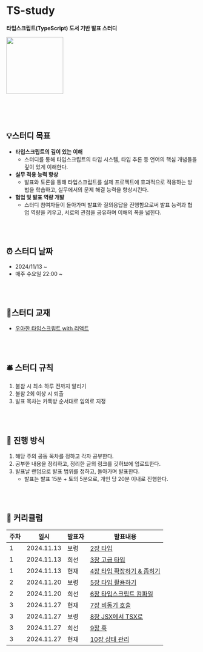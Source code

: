 # TS-study

**타입스크립트(TypeScript) 도서 기반 발표 스터디**

<img src="https://github.com/user-attachments/assets/c9a17e92-9872-4770-af23-25cec91524a7" width="150px" height="150px" />

<br/><br/>
<br/>

## 💡스터디 목표

- **타입스크립트의 깊이 있는 이해**
    - 스터디를 통해 타입스크립트의 타입 시스템, 타입 추론 등 언어의 핵심 개념들을 깊이 있게 이해한다.
- **실무 적용 능력 향상**
    - 발표와 토론을 통해 타입스크립트를 실제 프로젝트에 효과적으로 적용하는 방법을 학습하고, 실무에서의 문제 해결 능력을 향상시킨다.
- **협업 및 발표 역량 개발**
    - 스터디 참여자들이 돌아가며 발표와 질의응답을 진행함으로써 발표 능력과 협업 역량을 키우고, 서로의 관점을 공유하며 이해의 폭을 넓힌다.

<br/><br/>

## ⏰ 스터디 날짜

- 2024/11/13 ~
- 매주 수요일 22:00 ~

<br/><br/>

## 📘스터디 교재

- [우아한 타입스크립트 with 리액트](https://product.kyobobook.co.kr/detail/S000210716282?utm_source=google&utm_medium=cpc&utm_campaign=googleSearch&gad_source=1&gclid=Cj0KCQjwjNS3BhChARIsAOxBM6qZ81rCRgQN-7GDF3G3voumUOTmV9CNJd2tMD6z2P-QN56qG2Xvb_saAphREALw_wcB)

<br/><br/>

## 🛎️ 스터디 규칙

1. 불참 시 최소 하루 전까지 알리기
2. 불참 2회 이상 시 퇴출
3. 발표 목차는 카톡방 순서대로 임의로 지정

<br/><br/>

## 📢 진행 방식

1. 해당 주의 공동 목차를 정하고 각자 공부한다.
2. 공부한 내용을 정리하고, 정리한 글의 링크를 깃허브에 업로드한다.
3. 발표날 랜덤으로 발표 범위를 정하고, 돌아가며 발표한다.
    - 발표는 발표 15분 + 토의 5분으로, 개인 당 20분 이내로 진행한다.

<br/><br/>

## 📆 커리큘럼

| 주차 | 일시 | 발표자 | 발표내용 |
| --- | --- | --- | --- |
| 1 | 2024.11.13 | 보령 | [2장 타입](https://thin-brisket-ae4.notion.site/2-1101725a42fe804c840ed5278cd26724?pvs=4) |
| 1 | 2024.11.13 | 희선 | [3장 고급 타입](https://heess.notion.site/3-136af5c28112805c85bcc97b5c815d55) |
| 1 | 2024.11.13 | 현재 | [4장 타입 확장하기 & 좁히기](https://typical-pearl-e88.notion.site/4-1329d8bb0e5b80248c79e6ad764c71fb) |
| 2 | 2024.11.20 | 보령 | [5장 타입 활용하기](https://thin-brisket-ae4.notion.site/5-1441725a42fe809aa3b3fc2159cc0052?pvs=4) |
| 2 | 2024.11.20 | 희선 | [6장 타입스크립트 컴파일](https://heess.notion.site/6-142af5c281128058a330c48c8f150ebd#142af5c28112809c9472e73980e1e669) |
| 3 | 2024.11.27 | 현재 | [7장 비동기 호출](/) |
| 3 | 2024.11.27 | 보령 | [8장 JSX에서 TSX로](/) |
| 3 | 2024.11.27 | 희선 | [9장 훅](/) |
| 3 | 2024.11.27 | 현재 | [10장 상태 관리](/) |

<br/><br/>

